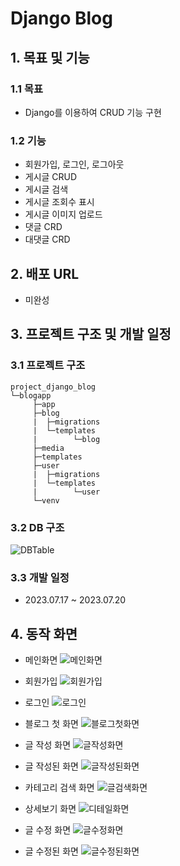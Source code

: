 # Django Blog

## 1. 목표 및 기능

### 1.1 목표
* Django를 이용하여 CRUD 기능 구현

### 1.2 기능
* 회원가입, 로그인, 로그아웃
* 게시글 CRUD
* 게시글 검색
* 게시글 조회수 표시
* 게시글 이미지 업로드
* 댓글 CRD
* 대댓글 CRD

## 2. 배포 URL
* 미완성

## 3. 프로젝트 구조 및 개발 일정

### 3.1 프로젝트 구조
```
project_django_blog
└─blogapp
     ├─app
     ├─blog
     |  ├─migrations
     |  └─templates
     |        └─blog
     ├─media
     ├─templates
     ├─user
     |  ├─migrations
     |  └─templates
     |        └─user
     └─venv
```

### 3.2 DB 구조
![DBTable](./readme_files/DB_table.PNG)

### 3.3 개발 일정
* 2023.07.17 ~ 2023.07.20

## 4. 동작 화면
* 메인화면
![메인화면](./readme_files/메인화면.PNG)

* 회원가입
![회원가입](./readme_files/회원가입.PNG)

* 로그인
![로그인](./readme_files/로그인후.PNG)

* 블로그 첫 화면
![블로그첫화면](./readme_files/글없는블로그.PNG)

* 글 작성 화면
![글작성화면](./readme_files/글작성화면.PNG)

* 글 작성된 화면
![글작성된화면](./readme_files/글작성된화면.PNG)

* 카테고리 검색 화면
![글검색화면](./readme_files/글검색화면.PNG)

* 상세보기 화면
![디테일화면](./readme_files/디테일화면.PNG)

* 글 수정 화면
![글수정화면](./readme_files/글수정화면.PNG)

* 글 수정된 화면
![글수정된화면](./readme_files/글수정된화면.PNG)
